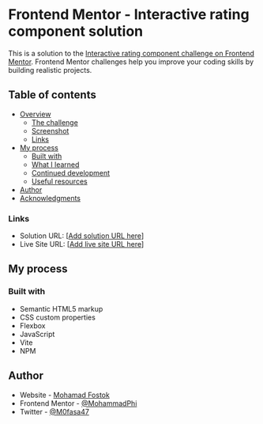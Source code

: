 # Frontend Mentor - Interactive rating component solution

This is a solution to the [Interactive rating component challenge on Frontend Mentor](https://www.frontendmentor.io/challenges/interactive-rating-component-koxpeBUmI). Frontend Mentor challenges help you improve your coding skills by building realistic projects. 

## Table of contents

- [Overview](#overview)
  - [The challenge](#the-challenge)
  - [Screenshot](#screenshot)
  - [Links](#links)
- [My process](#my-process)
  - [Built with](#built-with)
  - [What I learned](#what-i-learned)
  - [Continued development](#continued-development)
  - [Useful resources](#useful-resources)
- [Author](#author)
- [Acknowledgments](#acknowledgments)

### Links

- Solution URL: [[Add solution URL here](https://www.frontendmentor.io/solutions/interactive-rating-using-a-bit-of-flexbox-and-javascript-xiEM52JUO6)]
- Live Site URL: [[Add live site URL here](https://m0fasa47-interactive-rating.netlify.app/)]
## My process

### Built with

- Semantic HTML5 markup
- CSS custom properties
- Flexbox
- JavaScript
- Vite
- NPM

## Author

- Website - [Mohamad Fostok](https://www.mohamadfostok.tech)
- Frontend Mentor - [@MohammadPhi](https://www.frontendmentor.io/profile/MohammadPhi)
- Twitter - [@M0fasa47](https://www.twitter.com/M0fasa47)
